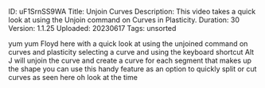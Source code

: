 ID: uF1SrnSS9WA
Title: Unjoin Curves
Description: This video takes a quick look at using the Unjoin command on Curves in Plasticity.
Duration: 30
Version: 1.1.25
Uploaded: 20230617
Tags: unsorted

yum yum
Floyd here with a quick look at using
the unjoined command on curves and
plasticity selecting a curve and using
the keyboard shortcut Alt J will unjoin
the curve and create a curve for each
segment that makes up the shape you can
use this handy feature as an option to
quickly split or cut curves as seen here
oh look at the time

